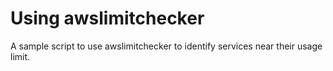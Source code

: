 # Using awslimitchecker

A sample script to use awslimitchecker to identify services near their usage limit.

